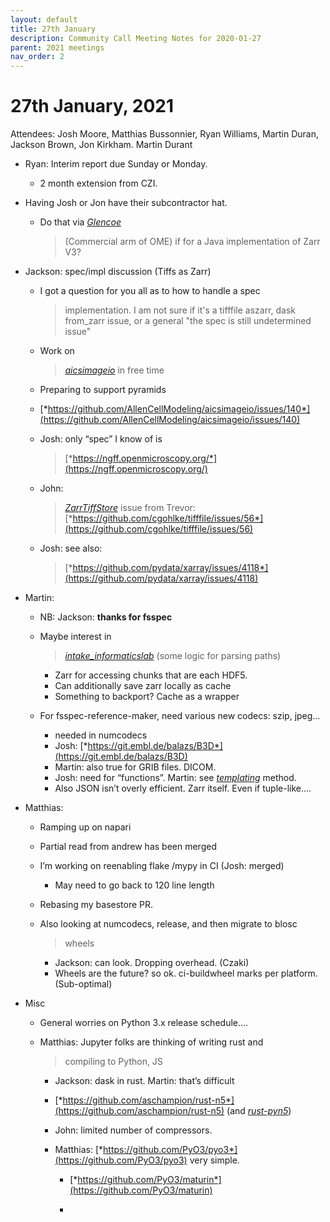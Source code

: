 ```yaml
---
layout: default
title: 27th January
description: Community Call Meeting Notes for 2020-01-27
parent: 2021 meetings
nav_order: 2
---
```


# 27th January, 2021

Attendees: Josh Moore, Matthias Bussonnier, Ryan Williams, Martin Duran,
Jackson Brown, Jon Kirkham. Martin Durant

-   Ryan: Interim report due Sunday or Monday.

    -   2 month extension from CZI.

-   Having Josh or Jon have their subcontractor hat.

    -   Do that via [*Glencoe*](https://www.glencoesoftware.com/)
        > (Commercial arm of OME) if for a Java implementation of Zarr
        > V3?

-   Jackson: spec/impl discussion (Tiffs as Zarr)

    -   I got a question for you all as to how to handle a spec
        > implementation. I am not sure if it's a tifffile aszarr, dask
        > from_zarr issue, or a general "the spec is still undetermined
        > issue"

    -   Work on
        > [*aicsimageio*](https://github.com/AllenCellModeling/aicsimageio/)
        > in free time

    -   Preparing to support pyramids

    -   [*https://github.com/AllenCellModeling/aicsimageio/issues/140*](https://github.com/AllenCellModeling/aicsimageio/issues/140)

    -   Josh: only “spec” I know of is
        > [*https://ngff.openmicroscopy.org/*](https://ngff.openmicroscopy.org/)

    -   John:
        > [*ZarrTiffStore*](https://github.com/cgohlke/tifffile/blob/master/tifffile/tifffile.py#L8013)
        > issue from Trevor:
        > [*https://github.com/cgohlke/tifffile/issues/56*](https://github.com/cgohlke/tifffile/issues/56)

    -   Josh: see also:
        > [*https://github.com/pydata/xarray/issues/4118*](https://github.com/pydata/xarray/issues/4118)

-   Martin:

    -   NB: Jackson: **thanks for fsspec**

    -   Maybe interest in
        > [*intake_informaticslab*](https://github.com/informatics-lab/intake_informaticslab)
        > (some logic for parsing paths)

        -   Zarr for accessing chunks that are each HDF5.
        -   Can additionally save zarr locally as cache
        -   Something to backport? Cache as a wrapper

    -   For fsspec-reference-maker, need various new codecs: szip, jpeg…

        -   needed in numcodecs
        -   Josh:
            [*https://git.embl.de/balazs/B3D*](https://git.embl.de/balazs/B3D)
        -   Martin: also true for GRIB files. DICOM.
        -   Josh: need for “functions”. Martin: see
            [*templating*](https://github.com/intake/fsspec-reference-maker/issues/7)
            method.
        -   Also JSON isn’t overly efficient. Zarr itself. Even if
            tuple-like….

-   Matthias:

    -   Ramping up on napari

    -   Partial read from andrew has been merged

    -   I’m working on reenabling flake /mypy in CI (Josh: merged)

        -   May need to go back to 120 line length

    -   Rebasing my basestore PR.

    -   Also looking at numcodecs, release, and then migrate to blosc
        > wheels

        -   Jackson: can look. Dropping overhead. (Czaki)
        -   Wheels are the future? so ok. ci-buildwheel marks per
            platform. (Sub-optimal)

-   Misc

    -   General worries on Python 3.x release schedule….

    -   Matthias: Jupyter folks are thinking of writing rust and
        > compiling to Python, JS

        -   Jackson: dask in rust. Martin: that’s difficult

        -   [*https://github.com/aschampion/rust-n5*](https://github.com/aschampion/rust-n5)
            (and [*rust-pyn5*](https://github.com/pattonw/rust-pyn5))

        -   John: limited number of compressors.

        -   Matthias:
            [*https://github.com/PyO3/pyo3*](https://github.com/PyO3/pyo3)
            very simple.

            -   [*https://github.com/PyO3/maturin*](https://github.com/PyO3/maturin)

            -   

